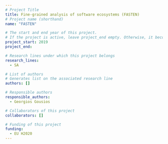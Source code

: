 ```yaml
---
# Project Title
title: Fine-grained analysis of software ecosystems (FASTEN)
# Project name (shorthand)
name: "FASTEN"

# The start and end year of this project.
# If the project is active, leave project_end empty. Otherwise, it becomes a past project.
project_start: 2019
project_end: 

# Research lines under which this project belongs
research_lines: 
  - SA

# List of authors 
# Generates list on the associated research line
authors: []

# Responsible authors
responsible_authors:
  - Georgios Gousios

# Collaborators of this project
collaborators: []

# Funding of this project
funding:
  - EU H2020
---
```

